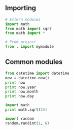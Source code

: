 ## Importing
```python
# Extern modules
import math
from math import sqrt
from math import *

# From project
from . import mymodule
```

## Common modules
```python
from datetime import datetime
now = datetime.now()
print now
print now.year
print now.month
print now.day

import math
print math.sqrt(25)

import random
random.randint(1, 6)
```

